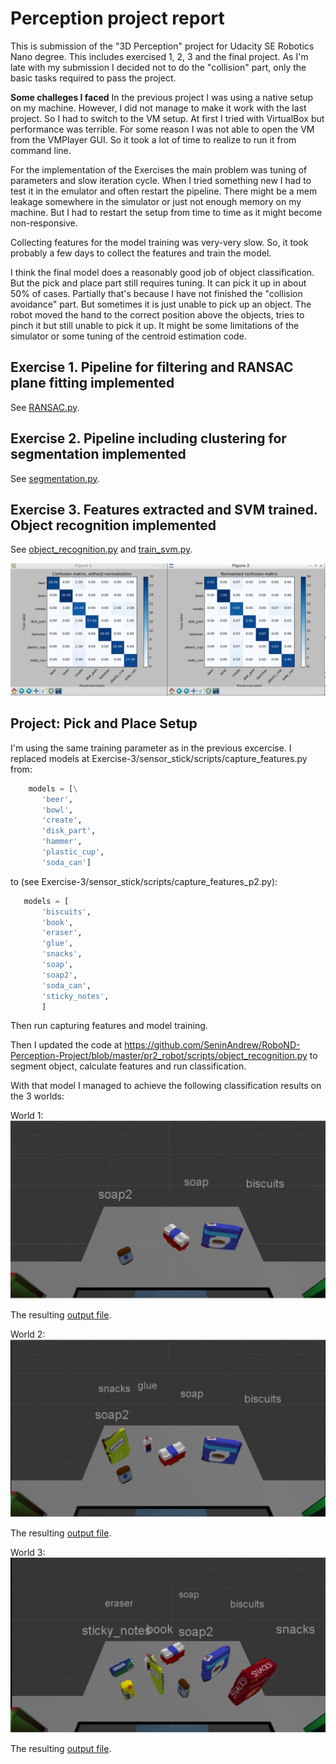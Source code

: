 # Perception project report

This is submission of the "3D Perception" project for Udacity SE Robotics Nano degree. This includes exercised 1, 2, 3 and the final project. As I'm late with my submission I decided not to do the "collision" part, only the basic tasks required to pass the project. 

**Some challeges I faced**
In the previous project I was using a native setup on my machine. However, I did not manage to make it work with the last project. So I had to switch to the VM setup. At first I tried with VirtualBox but performance was terrible. For some reason I was not able to open the VM from the VMPlayer GUI. So it took a lot of time to realize to run it from command line.

For the implementation of the Exercises the main problem was tuning of parameters and slow iteration cycle. When I tried something new I had to test it in the emulator and often restart the pipeline. There might be a mem leakage somewhere in the simulator or just not enough memory on my machine. But I had to restart the setup from time to time as it might become non-responsive. 

Collecting features for the model training was very-very slow. So, it took probably a few days to collect the features and train the model. 

I think the final model does a reasonably good job of object classification. But the pick and place part still requires tuning. It can pick it up in about 50% of cases. Partially that's because I have not finished the "collision avoidance" part. But sometimes it is just unable to pick up an object. The robot moved the hand to the correct position above the objects, tries to pinch it but still unable to pick it up. It might be some limitations of the simulator or some tuning of the centroid estimation code. 

## Exercise 1. Pipeline for filtering and RANSAC plane fitting implemented
See [RANSAC.py](https://github.com/SeninAndrew/RoboND-Perception-Project/blob/master/Exercise-1/RANSAC.py).

## Exercise 2. Pipeline including clustering for segmentation implemented
See [segmentation.py](https://github.com/SeninAndrew/RoboND-Perception-Project/blob/master/Exercise-2/sensor_stick/scripts/segmentation.py).

## Exercise 3. Features extracted and SVM trained. Object recognition implemented
See [object_recognition.py](https://github.com/SeninAndrew/RoboND-Perception-Project/blob/master/Exercise-3/sensor_stick/scripts/object_recognition.py) and [train_svm.py](https://github.com/SeninAndrew/RoboND-Perception-Project/blob/master/Exercise-3/sensor_stick/scripts/train_svm.py).

![Example 3 confusion matrix](https://github.com/SeninAndrew/RoboND-Perception-Project/blob/master/imgs/Example3_confusion.png)

## Project: Pick and Place Setup

I'm using the same training parameter as in the previous excercise. I replaced models at Exercise-3/sensor_stick/scripts/capture_features.py from:

```python
    models = [\
       'beer',
       'bowl',
       'create',
       'disk_part',
       'hammer',
       'plastic_cup',
       'soda_can']
```
         
to (see Exercise-3/sensor_stick/scripts/capture_features_p2.py): 

```python
   models = [
       'biscuits',
       'book',
       'eraser',
       'glue',
       'snacks',
       'soap',
       'soap2',
       'soda_can',
       'sticky_notes',
       ]
```

Then run capturing features and model training. 

Then I updated the code at https://github.com/SeninAndrew/RoboND-Perception-Project/blob/master/pr2_robot/scripts/object_recognition.py to segment object, calculate features and run classification. 

With that model I managed to achieve the following classification results on the 3 worlds:

World 1:
![World 1 image](https://github.com/SeninAndrew/RoboND-Perception-Project/blob/master/imgs/project_1.png)

The resulting [output file](https://github.com/SeninAndrew/RoboND-Perception-Project/blob/master/pr2_robot/scripts/output_1.yaml).

World 2:
![World 2 image](https://github.com/SeninAndrew/RoboND-Perception-Project/blob/master/imgs/project_2.png)

The resulting [output file](https://github.com/SeninAndrew/RoboND-Perception-Project/blob/master/pr2_robot/scripts/output_2.yaml).

World 3:
![World 3 image](https://github.com/SeninAndrew/RoboND-Perception-Project/blob/master/imgs/project_3.png)

The resulting [output file](https://github.com/SeninAndrew/RoboND-Perception-Project/blob/master/pr2_robot/scripts/output_3.yaml).
